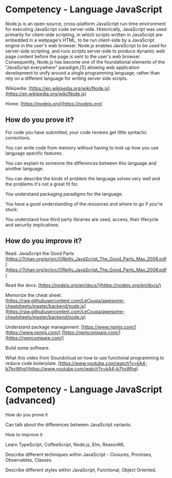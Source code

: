 # Competency - Language JavaScript 

Node.js is an open-source, cross-platform JavaScript run-time environment for executing JavaScript code server-side. Historically, JavaScript was used primarily for client-side scripting, in which scripts written in JavaScript are embedded in a webpage's HTML, to be run client-side by a JavaScript engine in the user's web browser. Node.js enables JavaScript to be used for server-side scripting, and runs scripts server-side to produce dynamic web page content before the page is sent to the user's web browser. Consequently, Node.js has become one of the foundational elements of the "JavaScript everywhere" paradigm,[5] allowing web application development to unify around a single programming language, rather than rely on a different language for writing server side scripts.

Wikipedia: [https://en.wikipedia.org/wiki/Node.js](https://en.wikipedia.org/wiki/Node.js)

Home: [https://nodejs.org](https://nodejs.org) 

## How do you prove it?

For code you have submitted, your code reviews get little syntactic corrections.

You can write code from memory without having to look up how you use language specific features.

You can explain to someone the differences between this language and another language.

You can describe the kinds of problem the language solves very well and the problems it's not a great fit for.

You understand packaging paradigms for the language.

You have a good understanding of the resources and where to go if you're stuck.

You understand how third party libraries are used, access, their lifecycle and security implications.

## How do you improve it?

Read: JavaScript the Good Parts [https://7chan.org/pr/src/OReilly_JavaScript_The_Good_Parts_May_2008.pdf](https://7chan.org/pr/src/OReilly_JavaScript_The_Good_Parts_May_2008.pdf) 

Read the docs: [https://nodejs.org/en/docs/](https://nodejs.org/en/docs/) 

Memorize the cheat sheet: [https://raw.githubusercontent.com/LeCoupa/awesome-cheatsheets/master/backend/node.js](https://raw.githubusercontent.com/LeCoupa/awesome-cheatsheets/master/backend/node.js) 

Understand package management: [https://www.npmjs.com/](https://www.npmjs.com/) [https://npmcompare.com/](https://npmcompare.com/) 

Build some software.

What this video from Soundcloud on how to use functional programming to reduce code boilerplate. [https://www.youtube.com/watch?v=kA4-b7hvWhg](https://www.youtube.com/watch?v=kA4-b7hvWhg)

# Competency - Language JavaScript  (advanced)

How do you prove it

Can talk about the differences between JavaScript variants.

How to improve it

Learn TypeScript, CoffeeScript, Node.js, Elm, ReasonML

Describe different techniques within JavaScript - Closures, Promises, Observables, Classes.

Describe different styles within JavaScript, Functional, Object Oriented. 

